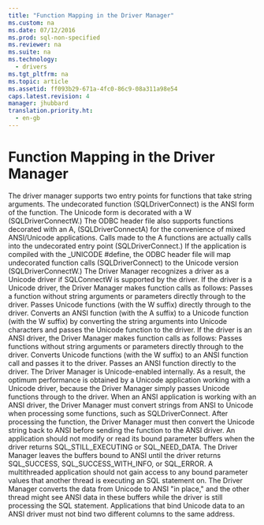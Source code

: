```yaml
---
title: "Function Mapping in the Driver Manager"
ms.custom: na
ms.date: 07/12/2016
ms.prod: sql-non-specified
ms.reviewer: na
ms.suite: na
ms.technology: 
  - drivers
ms.tgt_pltfrm: na
ms.topic: article
ms.assetid: ff093b29-671a-4fc0-86c9-08a311a98e54
caps.latest.revision: 4
manager: jhubbard
translation.priority.ht: 
  - en-gb
---
```

# Function Mapping in the Driver Manager
<?xml version="1.0" encoding="utf-8"?>
<developerConceptualDocument xmlns="http://ddue.schemas.microsoft.com/authoring/2003/5" xmlns:xlink="http://www.w3.org/1999/xlink" xmlns:xsi="http://www.w3.org/2001/XMLSchema-instance" xsi:schemaLocation="http://ddue.schemas.microsoft.com/authoring/2003/5 http://dduestorage.blob.core.windows.net/ddueschema/developer.xsd">
  <introduction>
    <para>The driver manager supports two entry points for functions that take string arguments. The undecorated function (<legacyBold>SQLDriverConnect</legacyBold>) is the ANSI form of the function. The Unicode form is decorated with a <legacyItalic>W</legacyItalic> (<legacyBold>SQLDriverConnectW</legacyBold>.)</para>
    <para>The ODBC header file also supports functions decorated with an <legacyItalic>A,</legacyItalic> (<legacyBold>SQLDriverConnectA</legacyBold>) for the convenience of mixed ANSI/Unicode applications. Calls made to the <legacyBold>A</legacyBold> functions are actually calls into the undecorated entry point (<legacyBold>SQLDriverConnect</legacyBold>.)</para>
    <para>If the application is compiled with the _UNICODE <legacyBold>#define</legacyBold>, the ODBC header file will map undecorated function calls (<legacyBold>SQLDriverConnect</legacyBold>) to the Unicode version (<legacyBold>SQLDriverConnectW</legacyBold>.)</para>
    <para>The Driver Manager recognizes a driver as a Unicode driver if <legacyBold>SQLConnectW</legacyBold> is supported by the driver.</para>
    <para>If the driver is a Unicode driver, the Driver Manager makes function calls as follows:  </para>
    <list class="bullet">
      <listItem>
        <para>Passes a function without string arguments or parameters directly through to the driver.</para>
      </listItem>
      <listItem>
        <para>Passes Unicode functions (with the <legacyItalic>W</legacyItalic> suffix) directly through to the driver.</para>
      </listItem>
      <listItem>
        <para>Converts an ANSI function (with the <legacyItalic>A</legacyItalic> suffix) to a Unicode function (with the <legacyItalic>W</legacyItalic> suffix) by converting the string arguments into Unicode characters and passes the Unicode function to the driver.</para>
      </listItem>
    </list>
    <para>If the driver is an ANSI driver, the Driver Manager makes function calls as follows:  </para>
    <list class="bullet">
      <listItem>
        <para>Passes functions without string arguments or parameters directly through to the driver.</para>
      </listItem>
      <listItem>
        <para>Converts Unicode functions (with the <legacyItalic>W</legacyItalic> suffix) to an ANSI function call and passes it to the driver.</para>
      </listItem>
      <listItem>
        <para>Passes an ANSI function directly to the driver.</para>
      </listItem>
    </list>
    <para>The Driver Manager is Unicode-enabled internally. As a result, the optimum performance is obtained by a Unicode application working with a Unicode driver, because the Driver Manager simply passes Unicode functions through to the driver. When an ANSI application is working with an ANSI driver, the Driver Manager must convert strings from ANSI to Unicode when processing some functions, such as <legacyBold>SQLDriverConnect</legacyBold>. After processing the function, the Driver Manager must then convert the Unicode string back to ANSI before sending the function to the ANSI driver.</para>
    <para>An application should not modify or read its bound parameter buffers when the driver returns SQL_STILL_EXECUTING or SQL_NEED_DATA. The Driver Manager leaves the buffers bound to ANSI until the driver returns SQL_SUCCESS, SQL_SUCCESS_WITH_INFO, or SQL_ERROR. A multithreaded application should not gain access to any bound parameter values that another thread is executing an SQL statement on. The Driver Manager converts the data from Unicode to ANSI "in place," and the other thread might see ANSI data in these buffers while the driver is still processing the SQL statement. Applications that bind Unicode data to an ANSI driver must not bind two different columns to the same address.</para>
  </introduction>
  <relatedTopics />
</developerConceptualDocument>